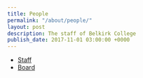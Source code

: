 ```yaml
---
title: People
permalink: "/about/people/"
layout: post
description: The staff of Belkirk College
publish_date: 2017-11-01 03:00:00 +0000
---
```


- [Staff](/about/staff/)
- [Board](/about/board)